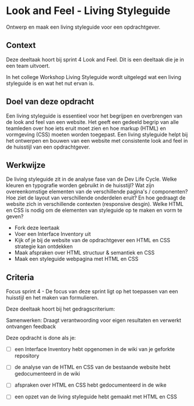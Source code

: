
# Look and Feel - Living Styleguide

Ontwerp en maak een living styleguide voor een opdrachtgever.

## Context

Deze deeltaak hoort bij sprint 4 Look and Feel. Dit is een deeltaak die je in een team uitvoert.

In het college Workshop Living Styleguide wordt uitgelegd wat een living styleguide is en wat het nut ervan is.


## Doel van deze opdracht

Een living styleguide is essentieel voor het begrijpen en overbrengen van de look and feel van een website. Het geeft een gedeeld begrip van alle teamleden over hoe iets eruit moet zien en hoe markup (HTML) en vormgeving (CSS) moeten worden toegepast. Een living styleguide helpt bij het ontwerpen en bouwen van een website met consistente look and feel in de huisstijl van een opdrachtgever.

## Werkwijze

De living styleguide zit in de analyse fase van de Dev Life Cycle. Welke kleuren en typografie worden gebruikt in de huisstijl? Wat zijn overeenkomstige elementen van de verschillende pagina's / componenten? Hoe ziet de layout van verschillende onderdelen eruit? En hoe gedraagt de website zich in verschillende contexten (responsive desgin). Welke HTML en CSS is nodig om de elementen van styleguide op te maken en vorm te geven?

- Fork deze leertaak
- Voer een Interface Inventory uit
- Kijk of je bij de website van de opdrachtgever een HTML en CSS strategie kan ontdekken
- Maak afspraken over HTML structuur & semantiek en CSS
- Maak een styleguide webpagina met HTML en CSS


## Criteria

Focus sprint 4 - De focus van deze sprint ligt op het toepassen van een huisstijl en het maken van formulieren.

Deze deeltaak hoort bij het gedragscriterium:  

Samenwerken: Draagt verantwoording voor eigen resultaten en verwerkt ontvangen feedback

Deze opdracht is done als je:

- [ ] een Interface Inventory hebt opgenomen in de wiki van je geforkte repository
- [ ] de analyse van de HTML en CSS van de bestaande website hebt gedocumenteerd in de wiki
- [ ] afspraken over HTML en CSS hebt gedocumenteerd in de wike
- [ ] een opzet van de living styleguide hebt gemaakt met HTML en CSS

